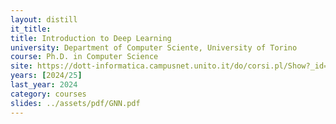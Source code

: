 ```yaml
---
layout: distill
it_title:
title: Introduction to Deep Learning
university: Department of Computer Sciente, University of Torino
course: Ph.D. in Computer Science
site: https://dott-informatica.campusnet.unito.it/do/corsi.pl/Show?_id=kwhb
years: [2024/25]
last_year: 2024
category: courses
slides: ../assets/pdf/GNN.pdf
---
```

